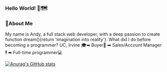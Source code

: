 ### Hello World! 👋🗺️

### 📇About Me
My name is Andy, a full stack web developer, with a deep passion to create function dream(){return 'imagination into reality'}.                                                      What did I do before becoming a programmer?                                                                                                                                       UC, Irvine 🎓➡ Buyer📝 ➡ Sales/Account Manager🕴️ ➡ Full-time programmer💻

[![Anurag's GitHub stats](https://github-readme-stats.vercel.app/api?username=AndyPark20)](https://github.com/anuraghazra/github-readme-stats)

<!--
**AndyPark20/AndyPark20** is a ✨ _special_ ✨ repository because its `README.md` (this file) appears on your GitHub profile.

Here are some ideas to get you started:

- 🔭 I’m currently working on ...
- 🌱 I’m currently learning ...
- 👯 I’m looking to collaborate on ...
- 🤔 I’m looking for help with ...
- 💬 Ask me about ...
- 📫 How to reach me: ...
- 😄 Pronouns: ...
- ⚡ Fun fact: ...
-->
